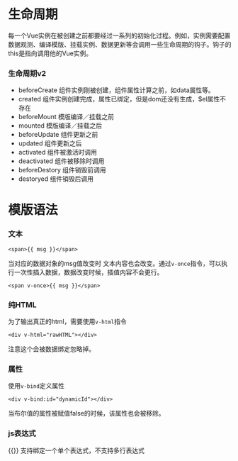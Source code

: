# 生命周期
每一个Vue实例在被创建之前都要经过一系列的初始化过程。例如，实例需要配置数据观测、编译模版、挂载实例、数据更新等会调用一些生命周期的钩子。钩子的this是指向调用他的Vue实例。

### 生命周期v2
- beforeCreate 组件实例刚被创建，组件属性计算之前，如data属性等。
- created 组件实例创建完成，属性已绑定，但是dom还没有生成，$el属性不存在
- beforeMount 模版编译／挂载之前
- mounted 模版编译／挂载之后
- beforeUpdate 组件更新之前
- updated 组件更新之后
- activated 组件被激活时调用
- deactivated 组件被移除时调用
- beforeDestory 组件销毁前调用
- destoryed 组件销毁后调用

# 模版语法
### 文本
```
<span>{{ msg }}</span>
```
当对应的数据对象的msg值改变时 文本内容也会改变。通过`v-once`指令，可以执行一次性插入数据，数据改变时候，插值内容不会更行。
```
<span v-once>{{ msg }}</span>
```
### 纯HTML
为了输出真正的html，需要使用`v-html`指令
```
<div v-html="rawHTML"></div>
```
注意这个会被数据绑定忽略掉。
### 属性
使用`v-bind`定义属性
```
<div v-bind:id="dynamicId"></div>
```
当布尔值的属性被赋值false的时候，该属性也会被移除。
### js表达式
{{}} 支持绑定一个单个表达式，不支持多行表达式

